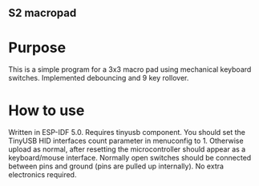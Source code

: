## S2 macropad
# Purpose
This is a simple program for a 3x3 macro pad using mechanical keyboard switches. Implemented debouncing and 9 key rollover.

# How to use
Written in ESP-IDF 5.0. Requires tinyusb component. You should set the TinyUSB HID interfaces count parameter in menuconfig to 1. Otherwise upload as normal, after resetting the microcontroller should appear as a keyboard/mouse interface. Normally open switches should be connected between pins and ground (pins are pulled up internally). No extra electronics required.
